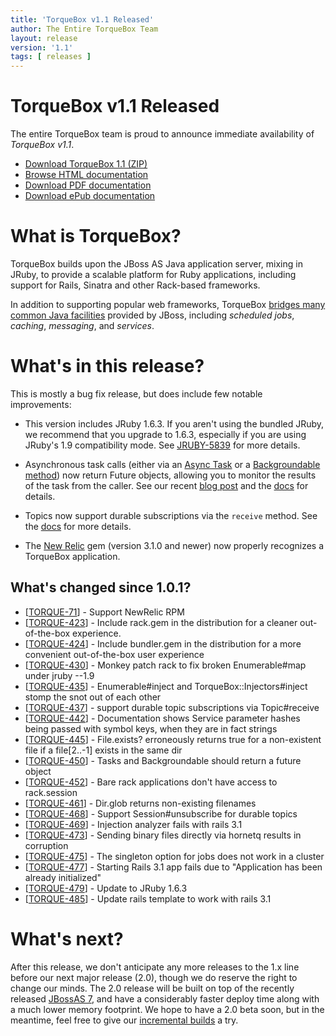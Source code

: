```yaml
---
title: 'TorqueBox v1.1 Released'
author: The Entire TorqueBox Team
layout: release
version: '1.1'
tags: [ releases ]
---
```


# TorqueBox v1.1 Released

The entire TorqueBox team is proud to announce immediate availability
of *TorqueBox v1.1*.

* [Download TorqueBox 1.1 (ZIP)][download]
* [Browse HTML documentation][htmldocs]
* [Download PDF documentation][pdfdocs]
* [Download ePub documentation][epubdocs]

# What is TorqueBox?

TorqueBox builds upon the JBoss AS Java application server,
mixing in JRuby, to provide a scalable platform for Ruby applications,
including support for Rails, Sinatra and other Rack-based frameworks.

In addition to supporting popular web frameworks, TorqueBox [bridges
many common Java facilities][features] provided by JBoss, including *scheduled jobs*,
*caching*, *messaging*, and *services*.

# What's in this release?

This is mostly a bug fix release, but does include few notable improvements:

* This version includes JRuby 1.6.3. If you aren't using the bundled JRuby, 
  we recommend that you upgrade to 1.6.3, especially if you are using JRuby's 1.9 
  compatibility mode. See [JRUBY-5839] for more details.

* Asynchronous task calls (either via an [Async Task] or a [Backgroundable method]) now 
  return Future objects, allowing you to monitor the results of the task from the 
  caller. See our recent [blog post][futures_post] and the [docs][futures_docs] for details.
  
* Topics now support durable subscriptions via the `receive` method. See the [docs][durable_topics]
  for more details.

* The [New Relic] gem (version 3.1.0 and newer) now properly recognizes a TorqueBox application. 

## What's changed since 1.0.1?

<ul>
<li>[<a href='https://issues.jboss.org/browse/TORQUE-71'>TORQUE-71</a>] -         Support NewRelic RPM
</li>
<li>[<a href='https://issues.jboss.org/browse/TORQUE-423'>TORQUE-423</a>] -         Include rack.gem in the distribution for a cleaner out-of-the-box experience.
</li>
<li>[<a href='https://issues.jboss.org/browse/TORQUE-424'>TORQUE-424</a>] -         Include bundler.gem in the distribution for a more convenient out-of-the-box user experience
</li>
<li>[<a href='https://issues.jboss.org/browse/TORQUE-430'>TORQUE-430</a>] -         Monkey patch rack to fix broken Enumerable#map under jruby --1.9
</li>
<li>[<a href='https://issues.jboss.org/browse/TORQUE-435'>TORQUE-435</a>] -         Enumerable#inject and TorqueBox::Injectors#inject stomp the snot out of each other
</li>
<li>[<a href='https://issues.jboss.org/browse/TORQUE-437'>TORQUE-437</a>] -         support durable topic subscriptions via Topic#receive
</li>
<li>[<a href='https://issues.jboss.org/browse/TORQUE-442'>TORQUE-442</a>] -         Documentation shows Service parameter hashes being passed with symbol keys, when they are in fact strings
</li>
<li>[<a href='https://issues.jboss.org/browse/TORQUE-445'>TORQUE-445</a>] -         File.exists? erroneously returns true for a non-existent file if a file[2..-1] exists in the same dir
</li>

<li>[<a href='https://issues.jboss.org/browse/TORQUE-450'>TORQUE-450</a>] -         Tasks and Backgroundable should return a future object
</li>

<li>[<a href='https://issues.jboss.org/browse/TORQUE-452'>TORQUE-452</a>] -         Bare rack applications don&#39;t have access to rack.session
</li>
<li>[<a href='https://issues.jboss.org/browse/TORQUE-461'>TORQUE-461</a>] -         Dir.glob returns non-existing filenames
</li>

<li>[<a href='https://issues.jboss.org/browse/TORQUE-468'>TORQUE-468</a>] -         Support Session#unsubscribe for durable topics
</li>

<li>[<a href='https://issues.jboss.org/browse/TORQUE-469'>TORQUE-469</a>] -         Injection analyzer fails with rails 3.1
</li>
<li>[<a href='https://issues.jboss.org/browse/TORQUE-473'>TORQUE-473</a>] -         Sending binary files directly via hornetq results in corruption
</li>
<li>[<a href='https://issues.jboss.org/browse/TORQUE-475'>TORQUE-475</a>] -         The singleton option for jobs does not work in a cluster
</li>
<li>[<a href='https://issues.jboss.org/browse/TORQUE-477'>TORQUE-477</a>] -         Starting Rails 3.1 app fails due to &quot;Application has been already initialized&quot;
</li>
<li>[<a href='https://issues.jboss.org/browse/TORQUE-479'>TORQUE-479</a>] -         Update to JRuby 1.6.3
</li>
<li>[<a href='https://issues.jboss.org/browse/TORQUE-485'>TORQUE-485</a>] -         Update rails template to work with rails 3.1
</li>

</ul>
                            
# What's next?

After this release, we don't anticipate any more releases to the 1.x 
line before our next major release (2.0), though we do reserve the right 
to change our minds. The 2.0 release will be built on top of the recently 
released [JBossAS 7][as7], and have a considerably faster deploy time along
with a much lower memory footprint. We hope to have a 2.0 beta soon,
but in the meantime, feel free to give our [incremental builds][2x] a try.


[download]: http://repository-torquebox.forge.cloudbees.com/release/org/torquebox/torquebox-dist/1.1/torquebox-dist-1.1-bin.zip
[htmldocs]: /documentation/1.1/
[pdfdocs]:  http://repository-torquebox.forge.cloudbees.com/release/org/torquebox/torquebox-docs-en_US/1.1/torquebox-docs-en_US-1.1.pdf
[epubdocs]: http://repository-torquebox.forge.cloudbees.com/release/org/torquebox/torquebox-docs-en_US/1.1/torquebox-docs-en_US-1.1.epub
[features]: /features/
[JRUBY-5839]: http://jira.codehaus.org/browse/JRUBY-5839
[Backgroundable method]: /documentation/1.1/messaging.html#backgroundable
[Async Task]: /documentation/1.1/messaging.html#async-tasks
[durable_topics]: /documentation/1.1/messaging.html#receiving-messages
[futures_post]: /news/2011/07/08/the-future-is-now/
[futures_docs]: /documentation/1.1/messaging.html#messaging-futures
[as7]: http://www.jboss.org/as7.html
[2x]: /2x/builds/
[New Relic]: http://newrelic.com/
